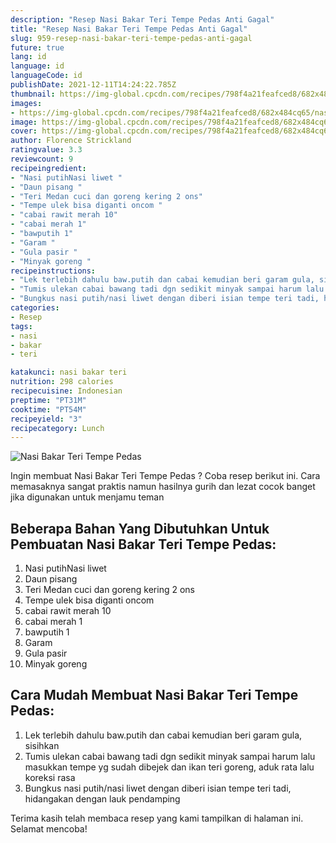 ```yaml
---
description: "Resep Nasi Bakar Teri Tempe Pedas Anti Gagal"
title: "Resep Nasi Bakar Teri Tempe Pedas Anti Gagal"
slug: 959-resep-nasi-bakar-teri-tempe-pedas-anti-gagal
future: true
lang: id
language: id
languageCode: id
publishDate: 2021-12-11T14:24:22.785Z 
thumbnail: https://img-global.cpcdn.com/recipes/798f4a21feafced8/682x484cq65/nasi-bakar-teri-tempe-pedas-foto-resep-utama.png
images:
- https://img-global.cpcdn.com/recipes/798f4a21feafced8/682x484cq65/nasi-bakar-teri-tempe-pedas-foto-resep-utama.png
image: https://img-global.cpcdn.com/recipes/798f4a21feafced8/682x484cq65/nasi-bakar-teri-tempe-pedas-foto-resep-utama.png
cover: https://img-global.cpcdn.com/recipes/798f4a21feafced8/682x484cq65/nasi-bakar-teri-tempe-pedas-foto-resep-utama.png
author: Florence Strickland
ratingvalue: 3.3
reviewcount: 9
recipeingredient:
- "Nasi putihNasi liwet "
- "Daun pisang "
- "Teri Medan cuci dan goreng kering 2 ons"
- "Tempe ulek bisa diganti oncom "
- "cabai rawit merah 10"
- "cabai merah 1"
- "bawputih 1"
- "Garam "
- "Gula pasir "
- "Minyak goreng "
recipeinstructions:
- "Lek terlebih dahulu baw.putih dan cabai kemudian beri garam gula, sisihkan"
- "Tumis ulekan cabai bawang tadi dgn sedikit minyak sampai harum lalu masukkan tempe yg sudah dibejek dan ikan teri goreng, aduk rata lalu koreksi rasa"
- "Bungkus nasi putih/nasi liwet dengan diberi isian tempe teri tadi, hidangakan dengan lauk pendamping"
categories:
- Resep
tags:
- nasi
- bakar
- teri

katakunci: nasi bakar teri 
nutrition: 298 calories
recipecuisine: Indonesian
preptime: "PT31M"
cooktime: "PT54M"
recipeyield: "3"
recipecategory: Lunch
---
```



![Nasi Bakar Teri Tempe Pedas](https://img-global.cpcdn.com/recipes/798f4a21feafced8/682x484cq65/nasi-bakar-teri-tempe-pedas-foto-resep-utama.png)

Ingin membuat Nasi Bakar Teri Tempe Pedas ? Coba resep berikut ini. Cara memasaknya sangat praktis namun hasilnya gurih dan lezat cocok banget jika digunakan untuk menjamu teman

<!--inarticleads1-->

## Beberapa Bahan Yang Dibutuhkan Untuk Pembuatan Nasi Bakar Teri Tempe Pedas:

1. Nasi putihNasi liwet 
1. Daun pisang 
1. Teri Medan cuci dan goreng kering 2 ons
1. Tempe ulek bisa diganti oncom 
1. cabai rawit merah 10
1. cabai merah 1
1. bawputih 1
1. Garam 
1. Gula pasir 
1. Minyak goreng 



<!--inarticleads2-->

## Cara Mudah Membuat Nasi Bakar Teri Tempe Pedas:

1. Lek terlebih dahulu baw.putih dan cabai kemudian beri garam gula, sisihkan
1. Tumis ulekan cabai bawang tadi dgn sedikit minyak sampai harum lalu masukkan tempe yg sudah dibejek dan ikan teri goreng, aduk rata lalu koreksi rasa
1. Bungkus nasi putih/nasi liwet dengan diberi isian tempe teri tadi, hidangakan dengan lauk pendamping




Terima kasih telah membaca resep yang kami tampilkan di halaman ini. Selamat mencoba!
